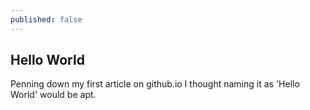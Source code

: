 ```yaml
---
published: false
---
```

## Hello World

Penning down my first article on github.io 
I thought naming it as 'Hello World' would be apt. 


